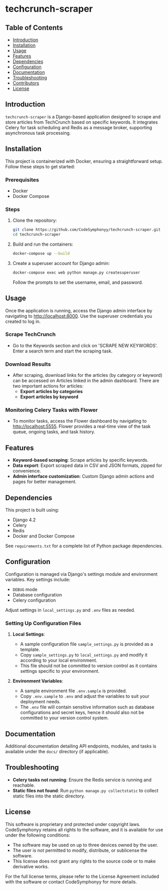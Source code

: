 # techcrunch-scraper

## Table of Contents
- [Introduction](#introduction)
- [Installation](#installation)
- [Usage](#usage)
- [Features](#features)
- [Dependencies](#dependencies)
- [Configuration](#configuration)
- [Documentation](#documentation)
- [Troubleshooting](#troubleshooting)
- [Contributors](#contributors)
- [License](#license)

## Introduction
`techcrunch-scraper` is a Django-based application designed to scrape and store articles from TechCrunch based on specific keywords.<!-- or categories --> It integrates Celery for task scheduling and Redis as a message broker, supporting asynchronous task processing.

## Installation
This project is containerized with Docker, ensuring a straightforward setup. Follow these steps to get started:

### Prerequisites
- Docker
- Docker Compose

### Steps
1. Clone the repository:
   ```bash
   git clone https://github.com/CodeSymphonyy/techcrunch-scraper.git
   cd techcrunch-scraper
   ```

2. Build and run the containers:
   ```bash
   docker-compose up --build
   ```

3. Create a superuser account for Django admin:
   ```bash
   docker-compose exec web python manage.py createsuperuser
   ```
   Follow the prompts to set the username, email, and password.

## Usage
Once the application is running, access the Django admin interface by navigating to [http://localhost:8000](http://localhost:8000). Use the superuser credentials you created to log in.

### Scrape TechCrunch
- Go to the Keywords section and click on 'SCRAPE NEW KEYWORDS'. Enter a search term and start the scraping task.

### Download Results
- After scraping, download links for the articles (by category or keyword) can be accessed on Articles linked in the admin dashboard.
There are two important actions for articles:
  - **Export articles by categories**
  - **Export articles by keyword**

### Monitoring Celery Tasks with Flower
- To monitor tasks, access the Flower dashboard by navigating to [http://localhost:5555](http://localhost:5555). Flower provides a real-time view of the task queue, ongoing tasks, and task history.

## Features
- **Keyword-based scraping**: Scrape articles by specific keywords.
- **Data export**: Export scraped data in CSV and JSON formats, zipped for convenience.
- **Admin interface customization**: Custom Django admin actions and pages for better management.
<!-- - **Category-based scraping**: Automatically scrape articles by category at scheduled times. -->
## Dependencies
This project is built using:
- Django 4.2
- Celery
- Redis
- Docker and Docker Compose

See `requirements.txt` for a complete list of Python package dependencies.

## Configuration
Configuration is managed via Django's settings module and environment variables. Key settings include:
- `DEBUG` mode
- Database configuration
- Celery configuration

Adjust settings in `local_settings.py` and `.env` files as needed.

### Setting Up Configuration Files

1. **Local Settings**:
   - A sample configuration file `sample_settings.py` is provided as a template.
   - Copy `sample_settings.py` to `local_settings.py` and modify it according to your local environment.
   - This file should not be committed to version control as it contains settings specific to your environment.

2. **Environment Variables**:
   - A sample environment file `.env.sample` is provided.
   - Copy `.env.sample` to `.env` and adjust the variables to suit your deployment needs.
   - The `.env` file will contain sensitive information such as database configurations and secret keys, hence it should also not be committed to your version control system.

## Documentation
Additional documentation detailing API endpoints, modules, and tasks is available under the `docs/` directory (if applicable).

## Troubleshooting
- **Celery tasks not running**: Ensure the Redis service is running and reachable.
- **Static files not found**: Run `python manage.py collectstatic` to collect static files into the static directory.

## License

This software is proprietary and protected under copyright laws. CodeSymphonyy retains all rights to the software, and it is available for use under the following conditions:

- The software may be used on up to three devices owned by the user.
- The user is not permitted to modify, distribute, or sublicense the software.
- This license does not grant any rights to the source code or to make derivative works.

For the full license terms, please refer to the License Agreement included with the software or contact CodeSymphonyy for more details.
